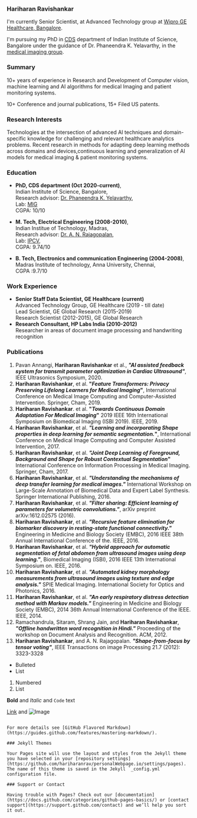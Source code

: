 ### Hariharan Ravishankar
I'm currently Senior Scientist, at Advanced Technology group at [Wipro GE Healthcare, Bangalore](https://www.gehealthcare.in/).

I'm  pursuing my PhD in [CDS](https://cds.iisc.ac.in/) department of Indian Institute of Science, Bangalore under the guidance of Dr. Phaneendra K. Yelavarthy, in the [medical imaging group](http://cds.iisc.ac.in/faculty/phani/MIG/index.html#:~:text=Medical%20Imaging%20Group%20(MIG)%20is,medical%20image%20computing%20and%20analysis.).
### Summary

10+ years of experience in Research and Development of Computer vision, machine 
learning and AI algorithms for medical Imaging and patient monitoring systems. 

10+ Conference and journal publications, 15+ Filed US patents. 

### Research Interests

Technologies at the intersection of advanced AI techniques and domain-specific 
knowledge for challenging and relevant healthcare analytics problems. Recent research in 
methods for adapting deep learning methods across domains and devices,continuous learning and generalization of AI models for medical imaging & patient monitoring systems.


### Education
- **PhD, CDS department (Oct 2020-current)**, <br/> Indian Institute of Science, Bangalore, <br/> Research advisor: [Dr. Phaneendra K. Yelavarthy](http://cds.iisc.ac.in/faculty/yalavarthy/), <br/> Lab: [MIG](http://cds.iisc.ac.in/faculty/phani/MIG/index.html#:~:text=Medical%20Imaging%20Group%20(MIG)%20is,medical%20image%20computing%20and%20analysis.)  <br/>CGPA: 10/10 
    
- **M. Tech, Electrical Engineering (2008-2010)**,<br/> Indian Institue of Technology, Madras,  <br/> Research advisor: [Dr. A. N. Rajagopalan](https://www.ee.iitm.ac.in/~raju/), <br> Lab: [IPCV](http://www.ee.iitm.ac.in/ipcvlab/),<br/> CGPA: 9.74/10
    
- **B. Tech, Electronics and communication Engineering (2004-2008)**, <br/>Madras Institute of technology, Anna University, Chennai, <br/>CGPA :9.7/10 

### Work Experience

- **Senior Staff Data Scientist, GE Healthcare (current)** <br/> Advanced Technology Group, GE Healthcare (2019 - till date) <br/>Lead Scientist, GE Global Research (2015-2019) <br/> Research Scientist (2012-2015), GE Global Research
- **Research Consultant, HP Labs India (2010-2012)** <br/> Researcher in areas of document image processing and handwriting recognition

### Publications
1. Pavan Annangi, **Hariharan Ravishankar** et al., **_"AI assisted feedback system for transmit parameter 
optimization in Cardiac Ultrasound"_**, IEEE Ultrasonics Symposium, 2020.
2. **Hariharan Ravishankar**, et al. **"_Feature Transformers: Privacy Preserving Lifelong Learners for 
Medical Imaging_"**, International Conference on Medical Image Computing and Computer-Assisted 
Intervention. Springer, Cham, 2019. 
3. **Hariharan Ravishankar**. et al. **"_Towards Continuous Domain Adaptation For Medical Imaging_"** 
2019 IEEE 16th International Symposium on Biomedical Imaging (ISBI 2019). IEEE, 2019. 
4. **Hariharan Ravishankar**, et al. **_"Learning and incorporating Shape properties in deep learning for 
semantic segmentation._"**, International Conference on Medical Image Computing and Computer 
Assisted Intervention, 2017.
5. **Hariharan Ravishankar**, et al. **_"Joint Deep Learning of Foreground, Background and Shape for 
Robust Contextual Segmentation_"** International Conference on Information Processing in Medical 
Imaging. Springer, Cham, 2017. 
6. **Hariharan Ravishankar**, et al. **_"Understanding the mechanisms of deep transfer learning for 
medical images."_** International Workshop on Large-Scale Annotation of Biomedical Data and Expert 
Label Synthesis. Springer International Publishing, 2016. 
7. **Hariharan Ravishankar**, et al. **_"Filter sharing: Efficient learning of parameters for volumetric 
convolutions."_**, arXiv preprint arXiv:1612.02575 (2016). 
8. **Hariharan Ravishankar**, et al. **_"Recursive feature elimination for biomarker discovery in resting-state functional connectivity."_** Engineering in Medicine and Biology Society (EMBC), 2016 IEEE 38th Annual International Conference of the. IEEE, 2016. 
9. **Hariharan Ravishankar**, et al. **_"Hybrid approach for automatic segmentation of fetal abdomen 
from ultrasound images using deep learning."_**, Biomedical Imaging (ISBI), 2016 IEEE 13th International 
Symposium on. IEEE, 2016. 
10. **Hariharan Ravishankar**, et al. **_"Automated kidney morphology measurements from ultrasound 
images using texture and edge analysis."_** SPIE Medical Imaging. International Society for Optics and 
Photonics, 2016. 
11. **Hariharan Ravishankar**, et al. **_"An early respiratory distress detection method with Markov 
models."_** Engineering in Medicine and Biology Society (EMBC), 2014 36th Annual International 
Conference of the IEEE. IEEE, 2014. 
12. Ramachandrula, Sitaram, Shrang Jain, and **Hariharan Ravishankar**, **_"Offline handwritten word 
recognition in Hindi."_** Proceeding of the workshop on Document Analysis and Recognition. ACM, 2012. 
13. **Hariharan Ravishankar**, and A. N. Rajagopalan. **_"Shape-from-focus by tensor voting"_**, IEEE Transactions on image Processing 21.7 (2012): 3323-3328

- Bulleted
- List

1. Numbered
2. List

**Bold** and _Italic_ and `Code` text

[Link](url) and ![Image](src)
```

For more details see [GitHub Flavored Markdown](https://guides.github.com/features/mastering-markdown/).

### Jekyll Themes

Your Pages site will use the layout and styles from the Jekyll theme you have selected in your [repository settings](https://github.com/hariharanrav/personalWebpage.io/settings/pages). The name of this theme is saved in the Jekyll `_config.yml` configuration file.

### Support or Contact

Having trouble with Pages? Check out our [documentation](https://docs.github.com/categories/github-pages-basics/) or [contact support](https://support.github.com/contact) and we’ll help you sort it out.
